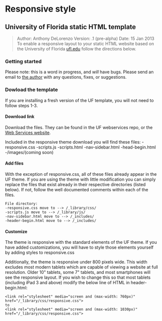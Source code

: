 Responsive style
================
University of Florida static HTML template
------------------------------------------
> Author: Anthony DeLorenzo
> Version: .1 (pre-alpha)
> Date: 15 Jan 2013
To enable a responsive layout to your static HTML website based on the University of Florida [ufl.edu](http://ufl.edu) follow the directions below.

### Getting started
Please note: this is a word in progress, and *will* have bugs. Please send an email to [the author](mailto:aldelorenzo@ufl.edu) with any questions, fixes, or suggestions. 

### Dowload the template
If you are installing a fresh version of the UF template, you will not need to follow steps 1-3. 

#### Download link
Download the files. They can be found in the UF webservices repo, or the [Web Services website](webservices.it.ufl.edu/https://webservices.it.ufl.edu/uf-template/downloads/).

Included in the responsive theme download you will find these files:
-responsive.css
-scripts.js
-scripts.html
-nav-sidebar.html
-head-begin.html
-/images/(coming soon)

#### Add files
With the exception of responsive.css, all of these files already appear in the UF theme. If you are using the theme with little modification you can simply replace the files that exist already in their respective directories (listed below). If not, follow the well documented comments within each of the files. 

    File directory:
    -responsive.css move to --> /_library/css/
    -scripts.js move to --> /_library/js/
    -nav-sidebar.html move to --> /_includes/
    -header-begin.html move to --> /_includes/

#### Customize
The theme is responsive with the standard elements of the UF theme. If you have added customizations, you will have to style those elements yourself by adding styles to responsive.css

Additionally, the theme is responsive under 800 pixels wide. This width excludes most modern tablets which are capable of viewing a website at full resolution. Older 10" tablets, some 7" tablets, and most smartphones will see the responsive layout. If you wish to change this so that most tablets (including iPad 3 and above) modify the below line of HTML in header-begin.html:

    <link rel="stylesheet" media="screen and (max-width: 760px)" href="/_library/css/responsive.css">
    to
    <link rel="stylesheet" media="screen and (max-width: 1030px)" href="/_library/css/responsive.css">

